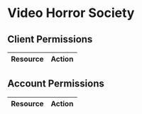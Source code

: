 # Video Horror Society


## Client Permissions
| Resource | Action |
| -------- | ------ |

## Account Permissions
| Resource | Action |
| -------- | ------ |

